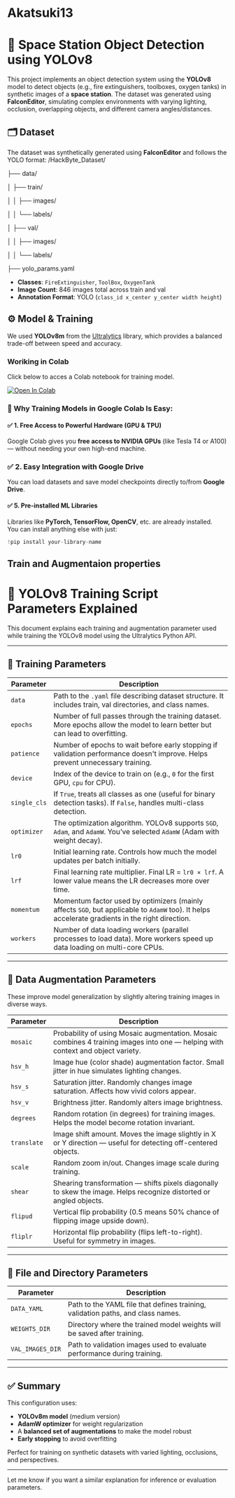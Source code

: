 # Akatsuki13

# 🚀 Space Station Object Detection using YOLOv8

This project implements an object detection system using the **YOLOv8** model to detect objects (e.g., fire extinguishers, toolboxes, oxygen tanks) in synthetic images of a **space station**. The dataset was generated using **FalconEditor**, simulating complex environments with varying lighting, occlusion, overlapping objects, and different camera angles/distances.

## 🗂️ Dataset

The dataset was synthetically generated using **FalconEditor** and follows the YOLO format:
/HackByte_Dataset/

├── data/

│ ├── train/

│ │ ├── images/

│ │ └── labels/

│ ├── val/

│ │ ├── images/

│ │ └── labels/

├── yolo_params.yaml


- **Classes**: `FireExtinguisher`, `ToolBox`, `OxygenTank`
- **Image Count**: 846 images total across train and val
- **Annotation Format**: YOLO (`class_id x_center y_center width height`)

## ⚙️ Model & Training

We used **YOLOv8m** from the [Ultralytics](https://github.com/ultralytics/ultralytics) library, which provides a balanced trade-off between speed and accuracy.

### Woriking in Colab
Click below to acces a Colab notebook for training model.

<a href="https://colab.research.google.com/drive/1uqmggmGkMwa2eB0H0kID77_l6EOKP-H2?usp=sharing" target="_parent"><img src="https://colab.research.google.com/assets/colab-badge.svg" alt="Open In Colab"/></a>

### 🚀 Why Training Models in Google Colab Is Easy:

#### ✅ 1. Free Access to Powerful Hardware (GPU & TPU)
Google Colab gives you **free access to NVIDIA GPUs** (like Tesla T4 or A100) — without needing your own high-end machine.

### ✅ 2. Easy Integration with Google Drive
You can load datasets and save model checkpoints directly to/from **Google Drive**.

#### ✅ 5. Pre-installed ML Libraries
Libraries like **PyTorch, TensorFlow, OpenCV**, etc. are already installed.  
You can install anything else with just:

```python
!pip install your-library-name
```

## Train and Augmentaion properties

# 🧠 YOLOv8 Training Script Parameters Explained

This document explains each training and augmentation parameter used while training the YOLOv8 model using the Ultralytics Python API.

---

## 📌 Training Parameters

| Parameter       | Description |
|------------------|-------------|
| `data`           | Path to the `.yaml` file describing dataset structure. It includes train, val directories, and class names. |
| `epochs`         | Number of full passes through the training dataset. More epochs allow the model to learn better but can lead to overfitting. |
| `patience`       | Number of epochs to wait before early stopping if validation performance doesn't improve. Helps prevent unnecessary training. |
| `device`         | Index of the device to train on (e.g., `0` for the first GPU, `cpu` for CPU). |
| `single_cls`     | If `True`, treats all classes as one (useful for binary detection tasks). If `False`, handles multi-class detection. |
| `optimizer`      | The optimization algorithm. YOLOv8 supports `SGD`, `Adam`, and `AdamW`. You’ve selected `AdamW` (Adam with weight decay). |
| `lr0`            | Initial learning rate. Controls how much the model updates per batch initially. |
| `lrf`            | Final learning rate multiplier. Final LR = `lr0 × lrf`. A lower value means the LR decreases more over time. |
| `momentum`       | Momentum factor used by optimizers (mainly affects `SGD`, but applicable to `AdamW` too). It helps accelerate gradients in the right direction. |
| `workers`        | Number of data loading workers (parallel processes to load data). More workers speed up data loading on multi-core CPUs. |

---

## 🎨 Data Augmentation Parameters

These improve model generalization by slightly altering training images in diverse ways.

| Parameter     | Description |
|---------------|-------------|
| `mosaic`      | Probability of using Mosaic augmentation. Mosaic combines 4 training images into one — helping with context and object variety. |
| `hsv_h`       | Image hue (color shade) augmentation factor. Small jitter in hue simulates lighting changes. |
| `hsv_s`       | Saturation jitter. Randomly changes image saturation. Affects how vivid colors appear. |
| `hsv_v`       | Brightness jitter. Randomly alters image brightness. |
| `degrees`     | Random rotation (in degrees) for training images. Helps the model become rotation invariant. |
| `translate`   | Image shift amount. Moves the image slightly in X or Y direction — useful for detecting off-centered objects. |
| `scale`       | Random zoom in/out. Changes image scale during training. |
| `shear`       | Shearing transformation — shifts pixels diagonally to skew the image. Helps recognize distorted or angled objects. |
| `flipud`      | Vertical flip probability (0.5 means 50% chance of flipping image upside down). |
| `fliplr`      | Horizontal flip probability (flips left-to-right). Useful for symmetry in images. |

---

## 📁 File and Directory Parameters

| Parameter        | Description |
|------------------|-------------|
| `DATA_YAML`      | Path to the YAML file that defines training, validation paths, and class names. |
| `WEIGHTS_DIR`    | Directory where the trained model weights will be saved after training. |
| `VAL_IMAGES_DIR` | Path to validation images used to evaluate performance during training. |

---

## ✅ Summary

This configuration uses:
- **YOLOv8m model** (medium version)
- **AdamW optimizer** for weight regularization
- A **balanced set of augmentations** to make the model robust
- **Early stopping** to avoid overfitting

Perfect for training on synthetic datasets with varied lighting, occlusions, and perspectives.

---

Let me know if you want a similar explanation for inference or evaluation parameters.



